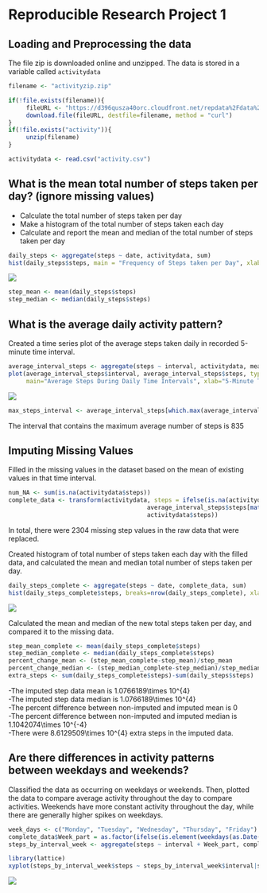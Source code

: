 # Reproducible Research Project 1
## Loading and Preprocessing the data  
The file zip is downloaded online and unzipped. The data is stored in a variable called `activitydata`


```r
filename <- "activityzip.zip"

if(!file.exists(filename)){
     fileURL <- "https://d396qusza40orc.cloudfront.net/repdata%2Fdata%2Factivity.zip"
     download.file(fileURL, destfile=filename, method = "curl")
}
if(!file.exists("activity")){
     unzip(filename)
}

activitydata <- read.csv("activity.csv")
```

## What is the mean total number of steps taken per day? (ignore missing values)  
- Calculate the total number of steps taken per day  
- Make a histogram of the total number of steps taken each day  
- Calculate and report the mean and median of the total number of steps taken per day


```r
daily_steps <- aggregate(steps ~ date, activitydata, sum)
hist(daily_steps$steps, main = "Frequency of Steps taken per Day", xlab = "Daily Steps", breaks=nrow(daily_steps))
```

![](PA1_template_files/figure-html/mean-1.png)<!-- -->

```r
step_mean <- mean(daily_steps$steps)
step_median <- median(daily_steps$steps)
```

## What is the average daily activity pattern?
Created a time series plot of the average steps taken daily in recorded 5-minute time interval.

```r
average_interval_steps <- aggregate(steps ~ interval, activitydata, mean)
plot(average_interval_steps$interval, average_interval_steps$steps, type="l", 
     main="Average Steps During Daily Time Intervals", xlab="5-Minute Time Interval", ylab="Average Steps")
```

![](PA1_template_files/figure-html/daily-1.png)<!-- -->

```r
max_steps_interval <- average_interval_steps[which.max(average_interval_steps$steps),1]
```
The interval that contains the maximum average number of steps is 835

## Imputing Missing Values
Filled in the missing values in the dataset based on the mean of existing values in that time interval.

```r
num_NA <- sum(is.na(activitydata$steps))
complete_data <- transform(activitydata, steps = ifelse(is.na(activitydata$steps), 
                                       average_interval_steps$steps[match(activitydata$interval, average_interval_steps$interval)],
                                       activitydata$steps))
```
In total, there were 2304 missing step values in the raw data that were replaced.  

Created histogram of total number of steps taken each day with the filled data, and calculated the mean and median total number of steps taken per day.

```r
daily_steps_complete <- aggregate(steps ~ date, complete_data, sum)
hist(daily_steps_complete$steps, breaks=nrow(daily_steps_complete), xlab="Daily Steps", main="Total Steps Taken per Day")
```

![](PA1_template_files/figure-html/meancomplete-1.png)<!-- -->

Calculated the mean and median of the new total steps taken per day, and compared it to the missing data.

```r
step_mean_complete <- mean(daily_steps_complete$steps)
step_median_complete <- median(daily_steps_complete$steps)
percent_change_mean <- (step_mean_complete-step_mean)/step_mean
percent_change_median <- (step_median_complete-step_median)/step_median
extra_steps <- sum(daily_steps_complete$steps)-sum(daily_steps$steps)
```
-The imputed step data mean is 1.0766189\times 10^{4}  
-The imputed step data median is 1.0766189\times 10^{4}  
-The percent difference between non-imputed and imputed mean is 0  
-The percent difference between non-imputed and imputed median is 1.1042074\times 10^{-4}  
-There were 8.6129509\times 10^{4} extra steps in the imputed data.

## Are there differences in activity patterns between weekdays and weekends?
Classified the data as occurring on weekdays or weekends. Then, plotted the data to compare average activity throughout the day to compare activities. Weekends have more constant activity throughout the day, while there are generally higher spikes on weekdays.

```r
week_days <- c("Monday", "Tuesday", "Wednesday", "Thursday", "Friday")
complete_data$Week_part = as.factor(ifelse(is.element(weekdays(as.Date(complete_data$date)),week_days), "Weekday", "Weekend"))
steps_by_interval_week <- aggregate(steps ~ interval + Week_part, complete_data, mean)

library(lattice)
xyplot(steps_by_interval_week$steps ~ steps_by_interval_week$interval|steps_by_interval_week$Week_part, main="Average Daily Steps During Time Interval",xlab="Interval", ylab="Average Steps",layout=c(1,2), type="l")
```

![](PA1_template_files/figure-html/unnamed-chunk-2-1.png)<!-- -->
